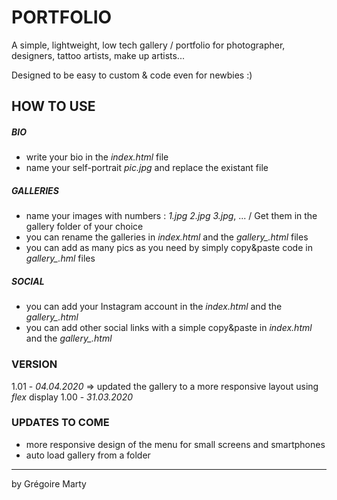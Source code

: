 # PORTFOLIO

A simple, lightweight, low tech gallery / portfolio for photographer, designers, tattoo artists, make up artists...

Designed to be easy to custom & code even for newbies :)

## HOW TO USE
##### BIO
* write your bio in the *index.html* file
* name your self-portrait *pic.jpg* and replace the existant file
##### GALLERIES
* name your images with numbers : *1.jpg 2.jpg 3.jpg*, ... / Get them in the gallery folder of your choice
* you can rename the galleries in *index.html* and the *gallery_.html* files
* you can add as many pics as you need by simply copy&paste code in *gallery_.hml* files
##### SOCIAL
* you can add your Instagram account in the *index.html* and the *gallery_.html*
* you can add other social links with a simple copy&paste in *index.html* and the *gallery_.html*

### VERSION
1.01 - *04.04.2020* => updated the gallery to a more responsive layout using *flex* display
1.00 - *31.03.2020*

### UPDATES TO COME

* more responsive design of the menu for small screens and smartphones
* auto load gallery from a folder

---

by Grégoire Marty

